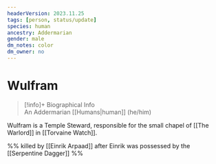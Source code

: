 ```yaml
---
headerVersion: 2023.11.25
tags: [person, status/update]
species: human
ancestry: Addermarian
gender: male
dm_notes: color
dm_owner: no
---
```

# Wulfram
>[!info]+ Biographical Info  
> An Addermarian [[Humans|human]] (he/him)

Wulfram is a Temple Steward, responsible for the small chapel of [[The Warlord]] in [[Torvaine Watch]]. 

%% killed by [[Einrik Arpaad]] after Einrik was possessed by the [[Serpentine Dagger]] %%